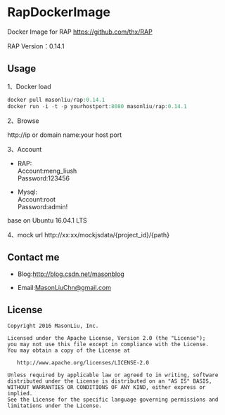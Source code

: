 # RapDockerImage
Docker Image for RAP  https://github.com/thx/RAP

RAP Version：0.14.1

Usage
--------

1、Docker load
```groovy
docker pull masonliu/rap:0.14.1
docker run -i -t -p yourhostport:8080 masonliu/rap:0.14.1
```
2、Browse 

http://ip or domain name:your host port

3、Account

- RAP:   
Account:meng_liush  
Password:123456

- Mysql:   
Account:root  
Password:admin!

base on Ubuntu 16.04.1 LTS

4、mock url
http://xx:xx/mockjsdata/{project_id}/{path}

Contact me
--------

- Blog:http://blog.csdn.net/masonblog

- Email:MasonLiuChn@gmail.com

License
--------

    Copyright 2016 MasonLiu, Inc.

    Licensed under the Apache License, Version 2.0 (the "License");
    you may not use this file except in compliance with the License.
    You may obtain a copy of the License at

       http://www.apache.org/licenses/LICENSE-2.0

    Unless required by applicable law or agreed to in writing, software
    distributed under the License is distributed on an "AS IS" BASIS,
    WITHOUT WARRANTIES OR CONDITIONS OF ANY KIND, either express or implied.
    See the License for the specific language governing permissions and
    limitations under the License.
